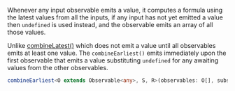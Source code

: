 Whenever any input observable emits a value, it computes a formula using the latest
values from all the inputs, if any input has not yet emitted a value then `undefined`
is used instead, and the observable emits an array of all those values.

Unlike [combineLatest()](https://rxjs.dev/api/index/function/combineLatest) which does not emit a value until
all observables emits at least one value. The `combineEarliest()` emits immediately upon the
first observable that emits a value substituting `undefined` for any awaiting values from the
other observables.

```typescript
combineEarliest<O extends Observable<any>, S, R>(observables: O[], substitute?: S): Observable<R>
``` 
